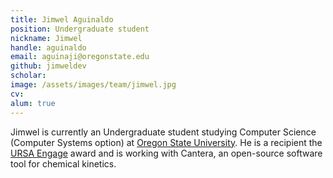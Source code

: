 ```yaml
---
title: Jimwel Aguinaldo
position: Undergraduate student
nickname: Jimwel
handle: aguinaldo
email: aguinaji@oregonstate.edu
github: jimweldev
scholar:
image: /assets/images/team/jimwel.jpg
cv:
alum: true
---
```


Jimwel is currently an Undergraduate student studying Computer Science (Computer Systems option) at [Oregon State University]. He is a recipient the [URSA Engage] award and is working with Cantera, an open-source software tool for chemical kinetics.

[Oregon State University]: http://oregonstate.edu/
[School of Mechanical, Industrial, and Manufacturing Engineering]: http://mime.oregonstate.edu
[URSA Engage]: http://undergraduate.oregonstate.edu/research/funding-opportunities/ursa-engage
